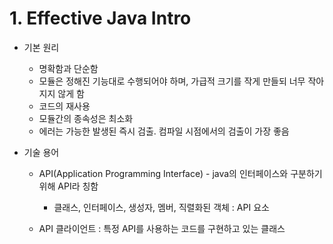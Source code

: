 # 1. Effective Java Intro

- 기본 원리

  - 명확함과 단순함
  - 모듈은 정해진 기능대로 수행되어야 하며, 가급적 크기를 작게 만들되 너무 작아지지 않게 함
  - 코드의 재사용
  - 모듈간의 종속성은 최소화
  - 에러는 가능한 발생된 즉시 검출. 컴파일 시점에서의 검출이 가장 좋음

- 기술 용어

  - API(Application Programming Interface) - java의 인터페이스와 구분하기위해 API라 칭함

    - 클래스, 인터페이스, 생성자, 멤버, 직렬화된 객체 : API 요소

  - API 클라이언트 : 특정 API를 사용하는 코드를 구현하고 있는 클래스

    